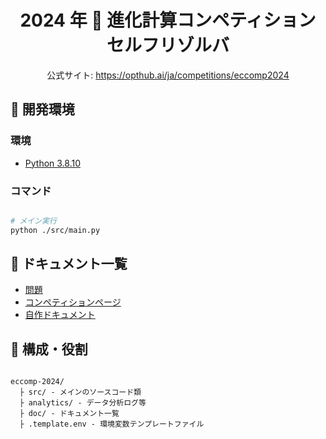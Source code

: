 <div align="center">

# 2024 年 🧭 進化計算コンペティション <br/> セルフリゾルバ

公式サイト: https://opthub.ai/ja/competitions/eccomp2024

</div>

## 🔧 開発環境

### 環境

- [Python 3.8.10](https://www.python.org/downloads/release/python-3810/)

### コマンド

```bash

# メイン実行
python ./src/main.py

```

## 📕 ドキュメント一覧

- [問題](https://opthub.ai/ja/problems/number-place)
- [コンペティションページ](https://opthub.ai/ja/competitions/eccomp2024)
- [自作ドキュメント](./doc)

## 🌲 構成・役割

```

eccomp-2024/
  ├ src/ - メインのソースコード類
  ├ analytics/ - データ分析ログ等
  ├ doc/ - ドキュメント一覧
  ├ .template.env - 環境変数テンプレートファイル

```
